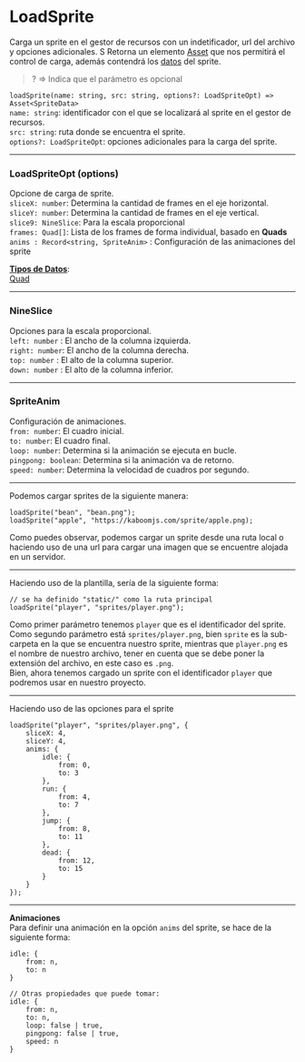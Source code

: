 # LoadSprite  
Carga un sprite en el gestor de recursos con un indetificador, url del archivo y opciones adicionales.  S
Retorna un elemento [Asset](https://github.com/mishicoder/KaboomDoc-ES-/blob/main/doc/2.%20Recursos/22.%20Asset.md) que nos permitirá el control de carga, además contendrá los [datos](https://github.com/mishicoder/KaboomDoc-ES-/blob/main/doc/2.%20Recursos/23.%20SpriteData.md) del sprite.  

> ? => Indica que el parámetro es opcional

`loadSprite(name: string, src: string, options?: LoadSpriteOpt) => Asset<SpriteData>`  
`name: string`: identificador con el que se localizará al sprite en el gestor de recursos.  
`src: string`: ruta donde se encuentra el sprite.  
`options?: LoadSpriteOpt`: opciones adicionales para la carga del sprite.  

---

### LoadSpriteOpt (options)  
Opcione de carga de sprite.  
`sliceX: number`: Determina la cantidad de frames en el eje horizontal.  
`sliceY: number`: Determina la cantidad de frames en el eje vertical.  
`slice9: NineSlice`: Para la escala proporcional  
`frames: Quad[]`: Lista de los frames de forma individual, basado en **Quads**  
`anims : Record<string, SpriteAnim>` : Configuración de las animaciones del sprite  

<ins>**Tipos de Datos**</ins>:  
[Quad](https://github.com/mishicoder/KaboomDoc-ES-/blob/main/doc/15.%20Varios/Types.md)

---

### NineSlice  
Opciones para la escala proporcional.  
`left: number` : El ancho de la columna izquierda.  
`right: number`: El ancho de la columna derecha.  
`top: number`  : El alto de la columna superior.  
`down: number` : El alto de la columna inferior.  

---

### SpriteAnim    
Configuración de animaciones.  
`from: number`: El cuadro inicial.  
`to: number`: El cuadro final.  
`loop: number`: Determina si la animación se ejecuta en bucle.  
`pingpong: boolean`: Determina si la animación va de retorno.  
`speed: number`: Determina la velocidad de cuadros por segundo.  

---

Podemos cargar sprites de la siguiente manera:
```
loadSprite("bean", "bean.png");
loadSprite("apple", "https://kaboomjs.com/sprite/apple.png);
```
Como puedes observar, podemos cargar un sprite desde una ruta local o haciendo uso de una url para cargar una imagen que se encuentre alojada en un servidor.

---

Haciendo uso de la plantilla, sería de la siguiente forma:
```
// se ha definido "static/" como la ruta principal
loadSprite("player", "sprites/player.png");
```
Como primer parámetro tenemos `player` que es el identificador del sprite.\
Como segundo parámetro está `sprites/player.png`, bien `sprite` es la sub-carpeta en la que se encuentra nuestro sprite, mientras que `player.png` es el nombre de nuestro archivo, tener en cuenta que se debe poner la extensión del archivo, en este caso es `.png`.\
Bien, ahora tenemos cargado un sprite con el identificador `player` que podremos usar en nuestro proyecto.

---

Haciendo uso de las opciones para el sprite
```
loadSprite("player", "sprites/player.png", {
    sliceX: 4,
    sliceY: 4,
    anims: {
        idle: {
            from: 0,
            to: 3
        },
        run: {
            from: 4,
            to: 7
        },
        jump: {
            from: 8,
            to: 11
        },
        dead: {
            from: 12,
            to: 15
        }
    }
});
```

---

**Animaciones**   
Para definir una animación en la opción `anims` del sprite, se hace de la siguiente forma:
```
idle: {
    from: n,
    to: n
}

// Otras propiedades que puede tomar:
idle: {
    from: n,
    to: n,
    loop: false | true,
    pingpong: false | true,
    speed: n
}
```
